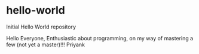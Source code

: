 # hello-world
Initial Hello World repository

Hello Everyone, 
Enthusiastic about programming, on my way of mastering a few (not yet a master)!!! 
Priyank
